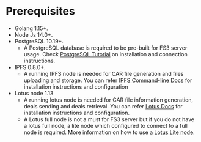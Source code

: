 # Prerequisites

* Golang 1.15+.
* Node Js 14.0+.
* PostgreSQL 10.19+.
  * A PostgreSQL database is required to be pre-built for FS3 server usage. Check [PostgreSQL Tutorial](https://www.postgresqltutorial.com/) on installation and connection instructions.&#x20;
* IPFS 0.8.0+.
  * A running IPFS node is needed for CAR file generation and files uploading and storage. You can refer [IPFS Command-line Docs](https://docs.ipfs.io/install/command-line/#official-distributions) for installation instructions and configuration
* Lotus node 1.13
  * A running lotus node is needed for CAR file information generation, deals sending and deals retrieval. You can refer [Lotus Docs](https://lotus.filecoin.io/docs/set-up/install/) for installation instructions and configuration.&#x20;
  * A Lotus full node is not a must for FS3 server but if you do not have a lotus full node, a lite node which configured to connect to a full node is required. More information on how to use a [Lotus Lite node](https://lotus.filecoin.io/docs/set-up/lotus-lite/).
